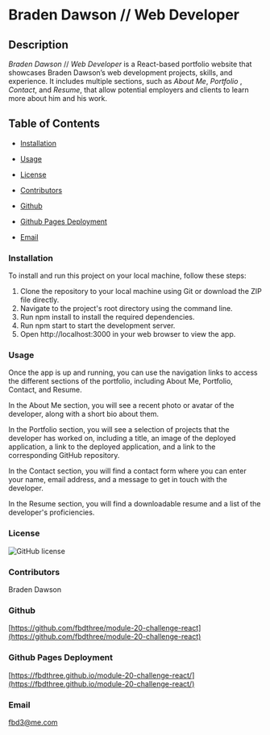 # **Braden Dawson // Web Developer**

## **Description**
*Braden Dawson* // *Web Developer* is a React-based portfolio website that showcases Braden Dawson’s web development projects, skills, and experience. It includes multiple sections, such as *About Me*, *Portfolio* , *Contact*, and *Resume*, that allow potential employers and clients to learn more about him and his work. 

## **Table of Contents**
* [Installation](#installation)

* [Usage](#usage)

* [License](#license)

* [Contributors](#contributors)

* [Github](#github)

* [Github Pages Deployment](#github-pages-deployment)

* [Email](#email)  

### **Installation**
To install and run this project on your local machine, follow these steps:

1. Clone the repository to your local machine using Git or download the ZIP file directly.
2. Navigate to the project's root directory using the command line.
3. Run npm install to install the required dependencies.
4. Run npm start to start the development server.
5. Open http://localhost:3000 in your web browser to view the app.

### **Usage**
Once the app is up and running, you can use the navigation links to access the different sections of the portfolio, including About Me, Portfolio, Contact, and Resume.

In the About Me section, you will see a recent photo or avatar of the developer, along with a short bio about them.

In the Portfolio section, you will see a selection of projects that the developer has worked on, including a title, an image of the deployed application, a link to the deployed application, and a link to the corresponding GitHub repository.

In the Contact section, you will find a contact form where you can enter your name, email address, and a message to get in touch with the developer.

In the Resume section, you will find a downloadable resume and a list of the developer's proficiencies.

### **License**
![GitHub license](https://img.shields.io/badge/license-MIT-blue.svg)

### **Contributors**
Braden Dawson

### **Github**
[https://github.com/fbdthree/module-20-challenge-react](https://github.com/fbdthree/module-20-challenge-react)

### **Github Pages Deployment**
[https://fbdthree.github.io/module-20-challenge-react/](https://fbdthree.github.io/module-20-challenge-react/)

### **Email**
[fbd3@me.com](fbd3@me.com)
